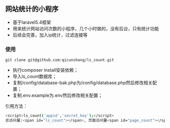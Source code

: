 ## 网站统计的小程序
* 基于laravel5.4框架
* 用来统计网站访问次数的小程序，几个小时做的，没有后台，只有统计功能
* 后续会完善，加入ip统计，过滤连接等

### 使用
```
git clone git@github.com:qicunshang/ls_count.git
```
* 执行composer install安装依赖；
* 导入ls_count数据库；
* 复制/config/database-bak.php为/config/database.php然后修改相关配置；
* 复制.env.example为.env然后修改相关配置；

引用方法：
```bash
<script>ls_count('appid','secret_key');</script>
总访问量:<span id="ls_count"></span>, 页面访问量<span id="page_count"></span>
```